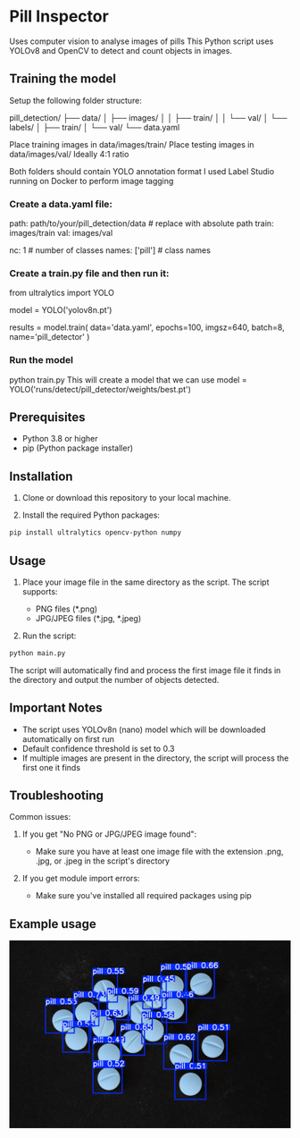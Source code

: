# Pill Inspector
Uses computer vision to analyse images of pills
This Python script uses YOLOv8 and OpenCV to detect and count objects in images. 

## Training the model
Setup the following folder structure:

pill_detection/
├── data/
│   ├── images/
│   │   ├── train/
│   │   └── val/
│   └── labels/
│       ├── train/
│       └── val/
└── data.yaml

Place training images in data/images/train/
Place testing images in data/images/val/
Ideally 4:1 ratio

Both folders should contain YOLO annotation format
I used Label Studio running on Docker to perform image tagging

### Create a data.yaml file:

path: path/to/your/pill_detection/data  # replace with absolute path
train: images/train
val: images/val

nc: 1  # number of classes
names: ['pill']  # class names

### Create a train.py file and then run it:

from ultralytics import YOLO

model = YOLO('yolov8n.pt')

results = model.train(
    data='data.yaml',
    epochs=100,
    imgsz=640,
    batch=8,
    name='pill_detector'
)

### Run the model
python train.py
This will create a model that we can use
model = YOLO('runs/detect/pill_detector/weights/best.pt')

## Prerequisites

- Python 3.8 or higher
- pip (Python package installer)

## Installation

1. Clone or download this repository to your local machine.

2. Install the required Python packages:
```bash
pip install ultralytics opencv-python numpy
```

## Usage

1. Place your image file in the same directory as the script. The script supports:
   - PNG files (*.png)
   - JPG/JPEG files (*.jpg, *.jpeg)

2. Run the script:
```bash
python main.py
```

The script will automatically find and process the first image file it finds in the directory and output the number of objects detected.

## Important Notes

- The script uses YOLOv8n (nano) model which will be downloaded automatically on first run
- Default confidence threshold is set to 0.3
- If multiple images are present in the directory, the script will process the first one it finds

## Troubleshooting

Common issues:

1. If you get "No PNG or JPG/JPEG image found":
   - Make sure you have at least one image file with the extension .png, .jpg, or .jpeg in the script's directory

2. If you get module import errors:
   - Make sure you've installed all required packages using pip

## Example usage

![Demo](https://github.com/boomyville/pill-inspector/blob/main/detected_objects.jpg?raw=true)